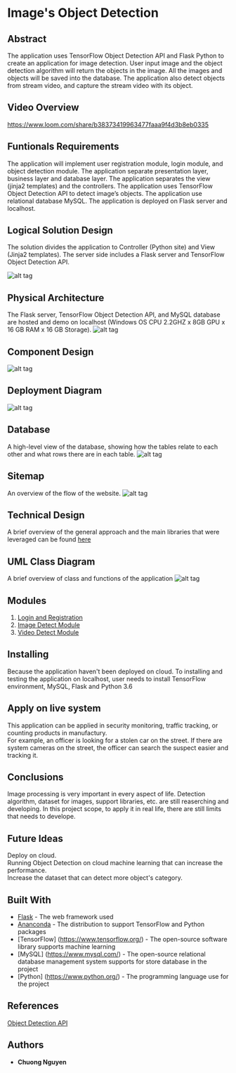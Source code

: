 # Image's Object Detection
## Abstract
The application uses TensorFlow Object Detection API and Flask Python to create an application for image detection. User input image and the object detection algorithm will return the objects in the image. All the images and objects will be saved into the database. The application also detect objects from stream video, and capture the stream video with its object.

## Video Overview
https://www.loom.com/share/b38373419963477faaa9f4d3b8eb0335

## Funtionals Requirements
The application will implement user registration module, login module, and object detection module. 
The application separate presentation layer, business layer and database layer. 
The application separates the view (jinja2 templates) and the controllers. 
The application uses TensorFlow Object Detection API to detect image’s objects.
The application use relational database MySQL. 
The application is deployed on Flask server and localhost. 


## Logical Solution Design
The solution divides the application to Controller (Python site) and View (Jinja2 templates). The server side includes a Flask server and TensorFlow Object Detection API.

![alt tag](https://github.com/chuongngd/Images-Object-Detection/blob/master/pictures/logical.png)
## Physical Architecture
The Flask server, TensorFlow Object Detection API, and MySQL database are hosted and demo on localhost (Windows OS CPU 2.2GHZ x 8GB GPU x 16 GB RAM x 16 GB Storage). 
![alt tag](https://github.com/chuongngd/Images-Object-Detection/blob/master/pictures/physical.png)

## Component Design
![alt tag](https://github.com/chuongngd/Images-Object-Detection/blob/master/pictures/component.png)

## Deployment Diagram
![alt tag](https://github.com/chuongngd/Images-Object-Detection/blob/master/pictures/deployment.png)

## Database
A high-level view of the database, showing how the tables relate to each other and what rows there are in each table.
![alt tag](https://github.com/chuongngd/Images-Object-Detection/blob/master/pictures/ER.png)

## Sitemap
An overview of the flow of the website.
![alt tag](https://github.com/chuongngd/Images-Object-Detection/blob/master/pictures/sitemap.png)

## Technical Design
A brief overview of the general approach and the main libraries that were leveraged can be found [here](https://github.com/chuongngd/Images-Object-Detection/blob/master/docs/Technical%20Design.md)
## UML Class Diagram
A brief overview of class and functions of the application 
![alt tag](https://github.com/chuongngd/Images-Object-Detection/blob/master/pictures/uml.jpg)
## Modules
1. [Login and Registration](https://github.com/chuongngd/Images-Object-Detection/blob/master/docs/Login%20and%20Registration.md)
2. [Image Detect Module](https://github.com/chuongngd/Images-Object-Detection/blob/master/docs/ImageDetection.md)
3. [Video Detect Module](https://github.com/chuongngd/Images-Object-Detection/blob/master/docs/videodetection.md)

## Installing
Because the application haven't been deployed on cloud. To installing and testing the application on localhost, user needs to install TensorFlow environment, MySQL, Flask and Python 3.6

## Apply on live system

This application can be applied in security monitoring, traffic tracking, or counting products in manufactury. <br/>
For example, an officer is looking for a stolen car on the street. If there are system cameras on the street, the officer
can search the suspect easier and tracking it. 

## Conclusions
Image processing is very important in every aspect of life. Detection algorithm, dataset for images, support libraries, etc. are still reaserching and developing. In this project scope, to apply it in real life, there are still limits that needs to develope. 
## Future Ideas
Deploy on cloud. <br/>
Running Object Detection on cloud machine learning that can increase the performance. <br/>
Increase the dataset that can detect more object's category. <br>
## Built With

* [Flask](http://flask.pocoo.org/) - The web framework used
* [Ananconda](https://www.anaconda.com/distribution/) - The distribution to support TensorFlow and Python packages
* [TensorFlow] (https://www.tensorflow.org/) - The open-source software library supports machine learning
* [MySQL] (https://www.mysql.com/) - The open-source relational database management system supports for store database in the project
* [Python] (https://www.python.org/) - The programming language use for the project

## References
[Object Detection API](https://github.com/tensorflow/models/tree/master/research/object_detection)


## Authors

* **Chuong Nguyen** 


